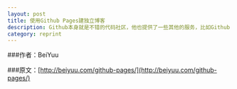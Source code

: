 ```yaml
---
layout: post
title: 使用Github Pages建独立博客
description: Github本身就是不错的代码社区，他也提供了一些其他的服务，比如Github Pages，使用它可以很方便的建立自己的独立博客，并且免费。
category: reprint
---
```


###作者：BeiYuu

###原文：[http://beiyuu.com/github-pages/](http://beiyuu.com/github-pages/)



[Github]:   http://github.com "Github"

[4]: http://progit.org/book/zh/ "Pro Git中文版"